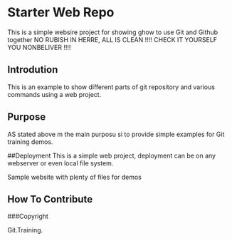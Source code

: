 # Starter Web Repo

This is a simple websire project for
showing ghow to use Git and Github together
NO RUBISH IN HERRE, ALL IS CLEAN !!!!
CHECK IT YOURSELF YOU NONBELIVER !!!!



## Introdution
This is an example to show different parts
of git repository and various commands
using a web project.


## Purpose
AS stated  above m the main purposu si to
provide simple examples for Git training 
demos.

##Deployment
This is a simple web project, deployment
can be on any webserver or even local
file system.


Sample website with plenty of files for demos

## How To Contribute

###Copyright

Git.Training.
